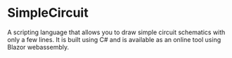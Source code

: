 # SimpleCircuit

A scripting language that allows you to draw simple circuit schematics with only a few lines. It is built
using C# and is available as an online tool using Blazor webassembly.
